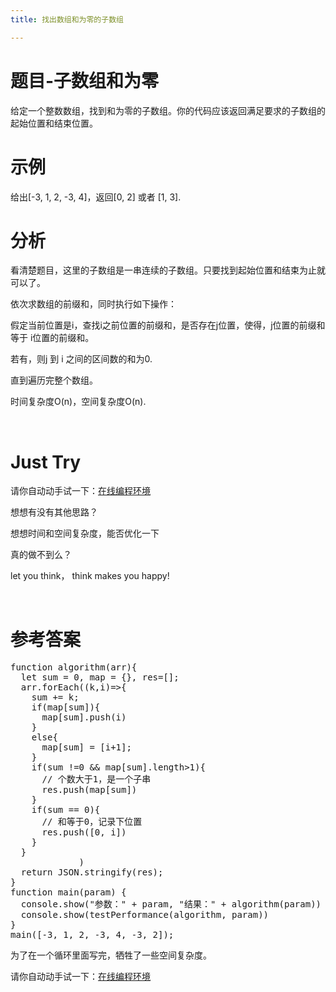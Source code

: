 ```yaml
---
title: 找出数组和为零的子数组

---
```

# 题目-子数组和为零

给定一个整数数组，找到和为零的子数组。你的代码应该返回满足要求的子数组的起始位置和结束位置。

# 示例

给出[-3, 1, 2, -3, 4]，返回[0, 2] 或者 [1, 3].

# 分析

看清楚题目，这里的子数组是一串连续的子数组。只要找到起始位置和结束为止就可以了。

依次求数组的前缀和，同时执行如下操作：

假定当前位置是i，查找i之前位置的前缀和，是否存在j位置，使得，j位置的前缀和 等于 i位置的前缀和。

若有，则j 到 i 之间的区间数的和为0.

直到遍历完整个数组。

时间复杂度O(n)，空间复杂度O(n).

&nbsp;

# Just Try

请你自动动手试一下：[在线编程环境][1]

想想有没有其他思路？

想想时间和空间复杂度，能否优化一下

真的做不到么？

let you think， think makes you happy!

&nbsp;

# 参考答案

<pre class="EnlighterJSRAW" data-enlighter-language="null">function algorithm(arr){
  let sum = 0, map = {}, res=[];
  arr.forEach((k,i)=&gt;{
    sum += k;
    if(map[sum]){
      map[sum].push(i)
    }
    else{
      map[sum] = [i+1];
    }
    if(sum !=0 && map[sum].length&gt;1){
      // 个数大于1，是一个子串
      res.push(map[sum])
    }
    if(sum == 0){
      // 和等于0，记录下位置
      res.push([0, i])
    }
  }
             )
  return JSON.stringify(res);
}
function main(param) {
  console.show("参数：" + param, "结果：" + algorithm(param))
  console.show(testPerformance(algorithm, param))
}
main([-3, 1, 2, -3, 4, -3, 2]);</pre>

为了在一个循环里面写完，牺牲了一些空间复杂度。

请你自动动手试一下：[在线编程环境][2]

 [1]: https://www.f2e123.com/code?code=algorithm&pid=4175
 [2]: https://www.f2e123.com/code?pid=4175
